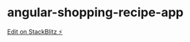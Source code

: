 # angular-shopping-recipe-app

[Edit on StackBlitz ⚡️](https://stackblitz.com/edit/angular-ivy-rukf9v)